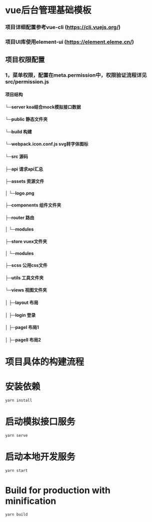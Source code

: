# vue后台管理基础模板
### 项目详细配置参考vue-cli (https://cli.vuejs.org/)
### 项目UI库使用element-ui (https://element.eleme.cn/)

## 项目权限配置
### 1，菜单权限，配置在meta.permission中，权限验证流程详见src/permission.js

#### 项目结构

#### └─server koa结合mock模拟接口数据
#### └─public 静态文件夹
#### └─build 构建
####    └─webpack.icon.conf.js svg转字体图标
#### └─src 源码
####    ├─api 请求api汇总
####    ├─assets 资源文件
####    │  └─logo.png
####    ├─components 组件文件夹
####    ├─router 路由
####    │  └─modules
####    ├─store vuex文件夹
####    │  └─modules
####    ├─scss 公用css文件
####    ├─utils 工具文件夹
####    └─views 视图文件夹
####    │   ├─layout 布局
####    │   ├─login 登录
####    │   ├─pageI 布局1
####    │   ├─pageII 布局2

# 项目具体的构建流程

# 安装依赖
```
yarn install
```

# 启动模拟接口服务
```
yarn serve
```

# 启动本地开发服务
```
yarn start
```

# Build for production with minification
```
yarn build
```
